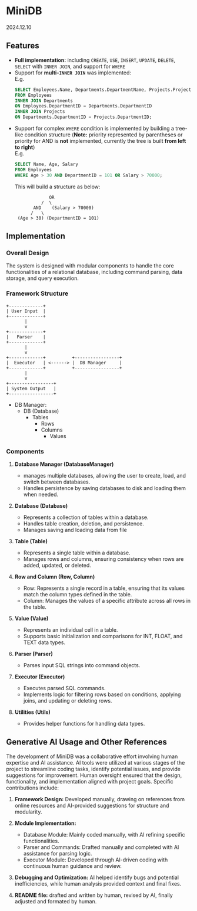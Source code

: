 # MiniDB
2024.12.10

## Features
- **Full implementation:** including `CREATE`, `USE`, `INSERT`, `UPDATE`, `DELETE`, `SELECT` with `INNER JOIN`, and support for `WHERE`
- Support for **multi-`INNER JOIN`** was implemented:\
   E.g.
   ```SQL
   SELECT Employees.Name, Departments.DepartmentName, Projects.ProjectName
   FROM Employees
   INNER JOIN Departments
   ON Employees.DepartmentID = Departments.DepartmentID
   INNER JOIN Projects
   ON Departments.DepartmentID = Projects.DepartmentID;
  ```
- Support for complex `WHERE` condition is implemented by building a tree-like condition structure (**Note:** priority represented by parentheses or priority for AND is **not** implemented, currently the tree is built **from left to right**)\
   E.g.
   ```SQL
   SELECT Name, Age, Salary
   FROM Employees
   WHERE Age > 30 AND DepartmentID = 101 OR Salary > 70000;
  ```
  This will build a structure as below:
   ```
                OR
             /  \
          AND    (Salary > 70000)
         /   \
    (Age > 30) (DepartmentID = 101)
  ```

## Implementation

### Overall Design

The system is designed with modular components to handle the core functionalities of a relational database, including command parsing, data storage, and query execution.

### Framework Structure
```plaintext
+-------------+
| User Input  |
+-------------+
       |
       v
+-------------+
|   Parser    |
+-------------+
       |
       v
+-------------+          +-----------------+
|  Executor   | <------> |  DB Manager     |
+-------------+          +-----------------+
       |
       v
+-----------------+
| System Output   |
+-----------------+

```
- DB Manager:
  - DB (Database)
    - Tables
       - Rows
       - Columns
         - Values

### Components

1. **Database Manager (DatabaseManager)**
   - manages multiple databases, allowing the user to create, load, and switch between databases.
   - Handles persistence by saving databases to disk and loading them when needed.

2. **Database (Database)**
   - Represents a collection of tables within a database.
   - Handles table creation, deletion, and persistence.
   - Manages saving and loading data from file

3. **Table (Table)**
   - Represents a single table within a database.
   - Manages rows and columns, ensuring consistency when rows are added, updated, or deleted.

4. **Row and Column (Row, Column)**
   - Row: Represents a single record in a table, ensuring that its values match the column types defined in the table.
   - Column: Manages the values of a specific attribute across all rows in the table.

5. **Value (Value)**
   - Represents an individual cell in a table.
   - Supports basic initialization and comparisons for INT, FLOAT, and TEXT data types.

6. **Parser (Parser)**
   - Parses input SQL strings into command objects.

7. **Executor (Executor)**
   - Executes parsed SQL commands.
   - Implements logic for filtering rows based on conditions, applying joins, and updating or deleting rows.

8. **Utilities (Utils)**
   - Provides helper functions for handling data types.

## Generative AI Usage and Other References

The development of MiniDB was a collaborative effort involving human expertise and AI assistance. AI tools were utilized at various stages of the project to streamline coding tasks, identify potential issues, and provide suggestions for improvement. Human oversight ensured that the design, functionality, and implementation aligned with project goals. Specific contributions include:

1. **Framework Design:** Developed manually, drawing on references from online resources and AI-provided suggestions for structure and modularity.

2. **Module Implementation:**
   - Database Module: Mainly coded manually, with AI refining specific functionalities.
   - Parser and Commands: Drafted manually and completed with AI assistance for parsing logic.
   - Executor Module: Developed through AI-driven coding with continuous human guidance and review.

3.  **Debugging and Optimization:** AI helped identify bugs and potential inefficiencies, while human analysis provided context and final fixes.

4. **README file:** drafted and written by human, revised by AI, finally adjusted and formated by human.
